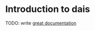 # Introduction to dais

TODO: write [great documentation](http://jacobian.org/writing/what-to-write/)
